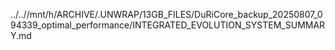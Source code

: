 ../..//mnt/h/ARCHIVE/.UNWRAP/13GB_FILES/DuRiCore_backup_20250807_094339_optimal_performance/INTEGRATED_EVOLUTION_SYSTEM_SUMMARY.md